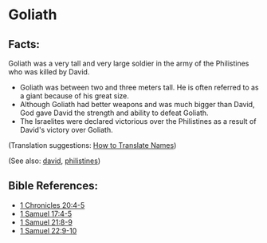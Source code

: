 # Goliath #

## Facts: ##

Goliath was a very tall and very large soldier in the army of the Philistines who was killed by David.

* Goliath was between two and three meters tall. He is often referred to as a giant because of his great size.
* Although Goliath had better weapons and was much bigger than David, God gave David the strength and ability to defeat Goliath.
* The Israelites were declared victorious over the Philistines as a result of David's victory over Goliath.

(Translation suggestions: [How to Translate Names](https://git.door43.org/Door43/en-ta-translate-vol1/src/master/content/translate_names.md))

(See also: [david](../other/david.md), [philistines](../other/philistines.md))

## Bible References: ##

* [1 Chronicles 20:4-5](https://door43.org/en/bible/notes/1ch/20/04)
* [1 Samuel 17:4-5](https://door43.org/en/bible/notes/1sa/17/04)
* [1 Samuel 21:8-9](https://door43.org/en/bible/notes/1sa/21/08)
* [1 Samuel 22:9-10](https://door43.org/en/bible/notes/1sa/22/09)

